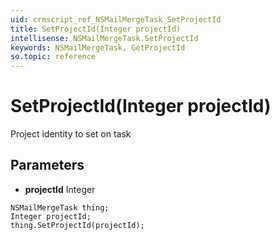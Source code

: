 ```yaml
---
uid: crmscript_ref_NSMailMergeTask_SetProjectId
title: SetProjectId(Integer projectId)
intellisense: NSMailMergeTask.SetProjectId
keywords: NSMailMergeTask, GetProjectId
so.topic: reference
---
```


# SetProjectId(Integer projectId)

Project identity to set on task

## Parameters

* **projectId** Integer

```crmscript
NSMailMergeTask thing;
Integer projectId;
thing.SetProjectId(projectId);
```

